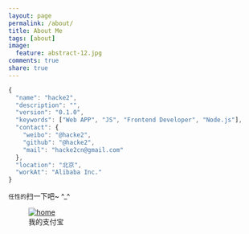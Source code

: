 ```yaml
---
layout: page
permalink: /about/
title: About Me
tags: [about]
image:
  feature: abstract-12.jpg
comments: true
share: true
---
```


```js
{
  "name": "hacke2",
  "description": "",
  "version": "0.1.0",
  "keywords": ["Web APP", "JS", "Frontend Developer", "Node.js"],
  "contact": {
    "weibo": "@hacke2",
    "github": "@hacke2",
    "mail": "hacke2cn@gmail.com"
  },
  "location": "北京",
  "workAt": "Alibaba Inc."
}
```



`任性的`扫一下吧~ ^_^

<figure>
  <a href="/images/alipay.png">
    <img src="/images/alipay.png" alt="home" />
  </a>
  <figcaption>我的支付宝</figcaption>
</figure>